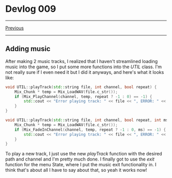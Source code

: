 # Devlog 009

***

[Previous](DV009.md)

***

## Adding music

After making 2 music tracks, I realized that I haven't streamlined loading music into the game, so I put some more functions into the *UTIL* class. I'm not really sure if I even need it but I did it anyways, and here's what it looks like:
```c++
void UTIL::playTrack(std::string file, int channel, bool repeat) {
	Mix_Chunk * temp = Mix_LoadWAV(file.c_str());
	if (Mix_PlayChannel(channel, temp, repeat ? -1 : 0) == -1) {
		std::cout << "Error playing track: " << file << ", ERROR: " << Mix_GetError() << std::endl;
	}
}

void UTIL::playTrack(std::string file, int channel, bool repeat, int ms) {
	Mix_Chunk * temp = Mix_LoadWAV(file.c_str());
	if (Mix_FadeInChannel(channel, temp, repeat ? -1 : 0, ms) == -1) {
		std::cout << "Error playing track: " << file << ", ERROR: " << Mix_GetError() << std::endl;
	}
}
```
To play a new track, I just use the new *playTrack* function with the desired path and channel and I'm pretty much done. I finally got to use the *exit* function for the menu State, where I put the music exit functionality in. I think that's about all I have to say about that, so yeah it works now!
